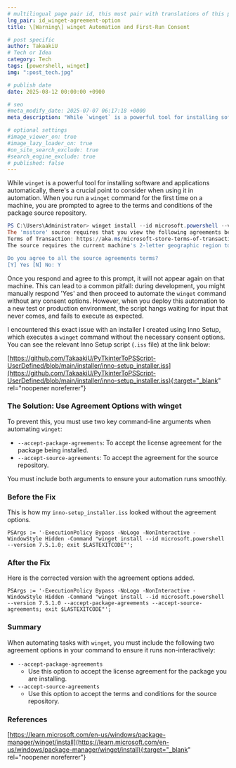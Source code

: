 ```yaml
---
# multilingual page pair id, this must pair with translations of this page. (This name must be unique)
lng_pair: id_winget-agreement-option
title: \[Warning\] winget Automation and First-Run Consent

# post specific
author: TakaakiU
# Tech or Idea
category: Tech
tags: [powershell, winget]
img: ":post_tech.jpg"

# publish date
date: 2025-08-12 00:00:00 +0900

# seo
#meta_modify_date: 2025-07-07 06:17:18 +0000
meta_description: "While `winget` is a powerful tool for installing software and applications automatically, there's a crucial point to consider when using it in automation. When you run a `winget` command for the first time on a machine, you are prompted to agree to the terms and conditions of the package source repository."

# optional settings
#image_viewer_on: true
#image_lazy_loader_on: true
#on_site_search_exclude: true
#search_engine_exclude: true
# published: false
---
```


While `winget` is a powerful tool for installing software and applications automatically, there's a crucial point to consider when using it in automation.
When you run a `winget` command for the first time on a machine, you are prompted to agree to the terms and conditions of the package source repository.

```powershell
PS C:\Users\Administrator> winget install --id microsoft.powershell --version 7.5.1.0
The 'msstore' source requires that you view the following agreements before using.
Terms of Transaction: https://aka.ms/microsoft-store-terms-of-transaction
The source requires the current machine's 2-letter geographic region to be sent to the backend service to function properly (ex. "US").

Do you agree to all the source agreements terms?
[Y] Yes [N] No: Y
```

Once you respond and agree to this prompt, it will not appear again on that machine.
This can lead to a common pitfall: during development, you might manually respond 'Yes' and then proceed to automate the `winget` command without any consent options. However, when you deploy this automation to a new test or production environment, the script hangs waiting for input that never comes, and fails to execute as expected.

I encountered this exact issue with an installer I created using Inno Setup, which executes a `winget` command without the necessary consent options. You can see the relevant Inno Setup script (`.iss` file) at the link below:

[https://github.com/TakaakiU/PyTkinterToPSScript-UserDefined/blob/main/installer/inno-setup_installer.iss](https://github.com/TakaakiU/PyTkinterToPSScript-UserDefined/blob/main/installer/inno-setup_installer.iss){:target="_blank" rel="noopener noreferrer"}

### The Solution: Use Agreement Options with winget

To prevent this, you must use two key command-line arguments when automating `winget`:

- `--accept-package-agreements`: To accept the license agreement for the package being installed.
- `--accept-source-agreements`: To accept the agreement for the source repository.

You must include both arguments to ensure your automation runs smoothly.

### Before the Fix

This is how my `inno-setup_installer.iss` looked without the agreement options.

```inno-setup
PSArgs := '-ExecutionPolicy Bypass -NoLogo -NonInteractive -WindowStyle Hidden -Command "winget install --id microsoft.powershell --version 7.5.1.0; exit $LASTEXITCODE"';
```

### After the Fix

Here is the corrected version with the agreement options added.

```inno-setup
PSArgs := '-ExecutionPolicy Bypass -NoLogo -NonInteractive -WindowStyle Hidden -Command "winget install --id microsoft.powershell --version 7.5.1.0 --accept-package-agreements --accept-source-agreements; exit $LASTEXITCODE"';
```

### Summary

When automating tasks with `winget`, you must include the following two agreement options in your command to ensure it runs non-interactively:

- `--accept-package-agreements`
    - Use this option to accept the license agreement for the package you are installing.
- `--accept-source-agreements`
    - Use this option to accept the terms and conditions for the source repository.

### References

[https://learn.microsoft.com/en-us/windows/package-manager/winget/install](https://learn.microsoft.com/en-us/windows/package-manager/winget/install){:target="_blank" rel="noopener noreferrer"}
